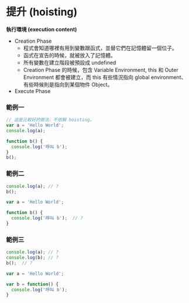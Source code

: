 # 提升 (hoisting)

**執行環境 (execution content)**

* Creation Phase
  * 程式會知道哪裡有用到變數跟函式，並替它們在記憶體留一個位子。
  * 函式在宣告的時候，就被放入了記憶體。
  * 所有變數在建立階段被預設成 undefined
  * Creation Phase 的時候，包含 Variable Environment, this 和 Outer Environment 都會被建立，而 this 有些情況指向 global environment、有些時候則是指向到某個物件 Object。
* Execute Phase

### 範例一

```js
// 這是比較好的做法，不依賴 hoisting。
var a = 'Hello World';
console.log(a);

function b() {
  console.log('呼叫 b');
}
b();
```
<!-- Hello World, 呼叫 b -->

### 範例二

```js
console.log(a); // ?
b();

var a = 'Hello World';

function b() {
  console.log('呼叫 b');  // ?
}
```
<!-- undefined, 呼叫 b -->

### 範例三

```js
console.log(a); // ?
console.log(b); // ?
b();  // ?

var a = 'Hello World';

var b = function() {
  console.log('呼叫 b');
}
```
<!-- undefined, undefined, b is not a function -->
<!--function expressions are not hoisted. -->